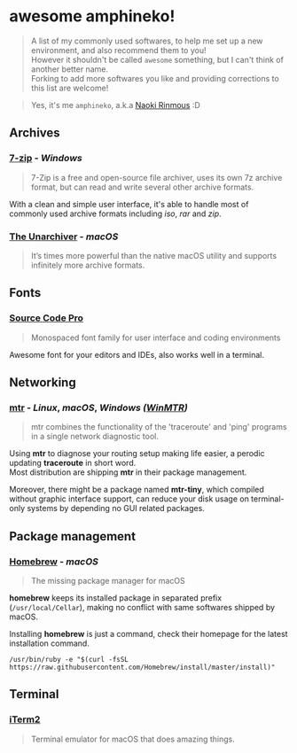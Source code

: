 # awesome amphineko!

>   A list of my commonly used softwares, to help me set up a new environment, and also recommend them to you!   
>   However it shouldn't be called `awesome` something, but I can't think of another better name.   
>   Forking to add more softwares you like and providing corrections to this list are welcome!

>   Yes, it's me `amphineko`, a.k.a [Naoki Rinmous](https://futa.moe/) :D   

## Archives

### [7-zip](http://7-zip.org/) - *Windows*

>   7-Zip is a free and open-source file archiver, uses its own 7z archive format, but can read and write several other archive formats.

With a clean and simple user interface, it's able to handle most of commonly used archive formats including *iso*, *rar* and *zip*.

### [The Unarchiver](https://itunes.apple.com/us/app/the-unarchiver/id425424353?mt=12) - *macOS*

>   It’s times more powerful than the native macOS utility and supports infinitely more archive formats.

## Fonts

### [Source Code Pro](https://github.com/adobe-fonts/source-code-pro)

>   Monospaced font family for user interface and coding environments

Awesome font for your editors and IDEs, also works well in a terminal.

## Networking

### [mtr](https://www.bitwizard.nl/mtr/) - *Linux*, *macOS*, *Windows ([WinMTR](https://github.com/White-Tiger/WinMTR))*

>   mtr combines the functionality of the 'traceroute' and 'ping' programs in a single network diagnostic tool.

Using **mtr** to diagnose your routing setup making life easier, a perodic updating **traceroute** in short word.   
Most distribution are shipping **mtr** in their package management.   

Moreover, there might be a package named **mtr-tiny**, which compiled without graphic interface support, can reduce your disk usage on terminal-only systems by depending no GUI related packages.   

## Package management

### [Homebrew](https://brew.sh/) - *macOS*

>   The missing package manager for macOS

**homebrew** keeps its installed package in separated prefix (`/usr/local/Cellar`), making no conflict with same softwares shipped by macOS.

Installing **homebrew** is just a command, check their homepage for the latest installation command.

    /usr/bin/ruby -e "$(curl -fsSL https://raw.githubusercontent.com/Homebrew/install/master/install)"

## Terminal

### [iTerm2](https://iterm2.com/)

>   Terminal emulator for macOS that does amazing things.

